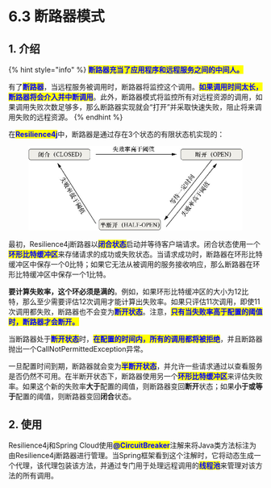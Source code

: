 # 6.3 断路器模式

## **1. 介绍**

{% hint style="info" %}
<mark style="color:blue;">**断路器充当了应用程序和远程服务之间的中间人。**</mark>

有了<mark style="color:blue;">**断路器**</mark>，当远程服务被调用时，断路器将监控这个调用。<mark style="color:blue;">**如果调用时间太长，断路器将会介入并中断调用**</mark>。此外，断路器模式将监控所有对远程资源的调用，如果调用失败次数足够多，那么断路器实现就会“打开”并采取快速失败，阻止将来调用失败的远程资源。
{% endhint %}

在<mark style="color:blue;">**Resilience4j**</mark>中，断路器是通过存在3个状态的有限状态机实现的：

<figure><img src="../../.gitbook/assets/epub_44258183_95.jpg" alt=""><figcaption></figcaption></figure>

最初，Resilience4j断路器以<mark style="color:blue;">**闭合状态**</mark>启动并等待客户端请求。闭合状态使用一个<mark style="color:blue;">**环形比特缓冲区**</mark>来存储请求的成功或失败状态。当请求成功时，断路器在环形比特缓冲区中保存一个0比特；如果它无法从被调用的服务接收响应，那么断路器在环形比特缓冲区中保存一个1比特。

**要计算失败率，这个环必须是满的**。例如，如果环形比特缓冲区的大小为12比特，那么至少需要评估12次调用才能计算出失败率。如果只评估11次调用，即使11次调用都失败，断路器也不会变为<mark style="color:blue;">**断开状态**</mark>。注意，<mark style="color:blue;">**只有当失败率高于配置的阈值时，断路器才会断开。**</mark>

当断路器处于<mark style="color:blue;">**断开状态**</mark>时，<mark style="color:blue;">**在配置的时间内，所有的调用都将被拒绝**</mark>，并且断路器抛出一个CallNotPermittedException异常。

一旦配置时间到期，断路器就会变为<mark style="color:blue;">**半断开状态**</mark>，并允许一些请求通过以查看服务是否仍然不可用。在半断开状态下，断路器使用另一个<mark style="color:blue;">**环形比特缓冲区**</mark>来评估失败率。如果这个新的失败率**大于**配置的阈值，则断路器变回**断开**状态；如果**小于或等于**配置的阈值，则断路器变回**闭合**状态。

## 2. 使用

Resilience4j和Spring Cloud使用<mark style="color:blue;">**@CircuitBreaker**</mark>注解来将Java类方法标注为由Resilience4j断路器进行管理。当Spring框架看到这个注解时，它将动态生成一个代理，该代理包装该方法，并通过专门用于处理远程调用的<mark style="color:blue;">**线程池**</mark>来管理对该方法的所有调用。

```java
```
